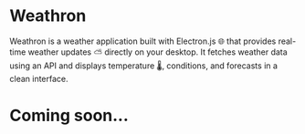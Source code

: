 # Weathron
Weathron is a weather application built with Electron.js 🌐 that provides real-time weather updates ⛅ directly on your desktop. It fetches weather data using an API and displays temperature 🌡️, conditions, and forecasts  in a clean interface.


# Coming soon...
